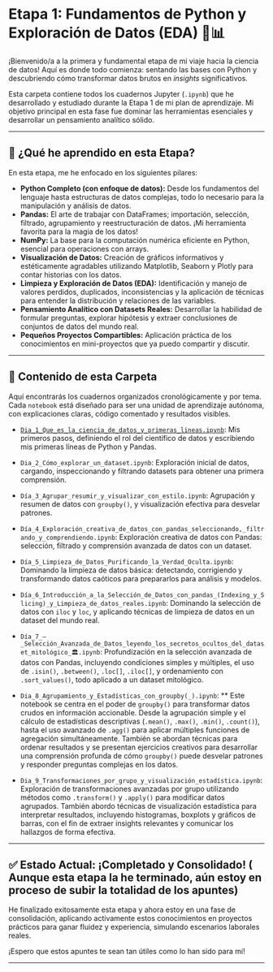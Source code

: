 #  Etapa 1: Fundamentos de Python y Exploración de Datos (EDA) 🐍📊

¡Bienvenido/a a la primera y fundamental etapa de mi viaje hacia la ciencia de datos! Aquí es donde todo comienza: sentando las bases con Python y descubriendo cómo transformar datos brutos en *insights* significativos.

Esta carpeta contiene todos los cuadernos Jupyter (`.ipynb`) que he desarrollado y estudiado durante la Etapa 1 de mi plan de aprendizaje. Mi objetivo principal en esta fase fue dominar las herramientas esenciales y desarrollar un pensamiento analítico sólido.

---

## 🎯 ¿Qué he aprendido en esta Etapa?

En esta etapa, me he enfocado en los siguientes pilares:

* **Python Completo (con enfoque de datos):** Desde los fundamentos del lenguaje hasta estructuras de datos complejas, todo lo necesario para la manipulación y análisis de datos.
* **Pandas:** El arte de trabajar con DataFrames; importación, selección, filtrado, agrupamiento y reestructuración de datos. ¡Mi herramienta favorita para la magia de los datos!
* **NumPy:** La base para la computación numérica eficiente en Python, esencial para operaciones con arrays.
* **Visualización de Datos:** Creación de gráficos informativos y estéticamente agradables utilizando Matplotlib, Seaborn y Plotly para contar historias con los datos.
* **Limpieza y Exploración de Datos (EDA):** Identificación y manejo de valores perdidos, duplicados, inconsistencias y la aplicación de técnicas para entender la distribución y relaciones de las variables.
* **Pensamiento Analítico con Datasets Reales:** Desarrollar la habilidad de formular preguntas, explorar hipótesis y extraer conclusiones de conjuntos de datos del mundo real.
* **Pequeños Proyectos Compartibles:** Aplicación práctica de los conocimientos en mini-proyectos que ya puedo compartir y discutir.

---

## 📂 Contenido de esta Carpeta

Aquí encontrarás los cuadernos organizados cronológicamente y por tema. Cada `notebook` está diseñado para ser una unidad de aprendizaje autónoma, con explicaciones claras, código comentado y resultados visibles.

* [`Dia_1_Que_es_la_ciencia_de_datos_y_primeras_lineas.ipynb`](https://github.com/kumichin/Apuntes_Data_Science/blob/main/Etapa%201.%20%20Fundamentos%20de%20Python%20y%20EDA/Dia_1_Que_es_la_ciencia_de_datos_y_primeras_lineas.ipynb): Mis primeros pasos, definiendo el rol del científico de datos y escribiendo mis primeras líneas de Python y Pandas.
  
* `Dia_2_Cómo_explorar_un_dataset.ipynb`: Exploración inicial de datos, cargando, inspeccionando y filtrando datasets para obtener una primera comprensión.
  
* `Día_3_Agrupar_resumir_y_visualizar_con_estilo.ipynb`: Agrupación y resumen de datos con `groupby()`, y visualización efectiva para desvelar patrones.
  
* `Día_4_Exploración_creativa_de_datos_con_pandas_seleccionando,_filtrando_y_comprendiendo.ipynb`: Exploración creativa de datos con Pandas: selección, filtrado y comprensión avanzada de datos con un dataset.
  
* `Día_5_Limpieza_de_Datos_Purificando_la_Verdad_Oculta.ipynb`: Dominando la limpieza de datos básica: detectando, corrigiendo y transformando datos caóticos para prepararlos para análisis y modelos.
  
* `Día_6_Introducción_a_la_Selección_de_Datos_con_pandas_(Indexing_y_Slicing)_y_Limpieza_de_datos_reales.ipynb`: Dominando la selección de datos con `iloc` y `loc`, y aplicando técnicas de limpieza de datos en un dataset del mundo real.
  
* `Día_7_–_Selección_Avanzada_de_Datos_leyendo_los_secretos_ocultos_del_dataset_mitológico_🏛.ipynb`: Profundización en la selección avanzada de datos con Pandas, incluyendo condiciones simples y múltiples, el uso de `.isin()`, `.between()`, `.loc[]`, `.iloc[]`, y ordenamiento con `.sort_values()`, todo aplicado a un dataset mitológico.
  
* `Dia_8_Agrupamiento_y_Estadísticas_con_groupby(_).ipynb`: ** Este notebook se centra en el poder de `groupby()` para transformar datos crudos en información accionable. Desde la agrupación simple y el cálculo de estadísticas descriptivas (`.mean()`, `.max()`, `.min()`, `.count()`), hasta el uso avanzado de `.agg()` para aplicar múltiples funciones de agregación simultáneamente. También se abordan técnicas para ordenar resultados y se presentan ejercicios creativos para desarrollar una comprensión profunda de cómo `groupby()` puede desvelar patrones y responder preguntas complejas en los datos.
  
* `Dia_9_Transformaciones_por_grupo_y_visualización_estadística.ipynb`: Exploración de transformaciones avanzadas por grupo utilizando métodos como `.transform()` y `.apply()` para modificar datos agrupados. También abordo técnicas de visualización estadística para interpretar resultados, incluyendo histogramas, boxplots y gráficos de barras, con el fin de extraer insights relevantes y comunicar los hallazgos de forma efectiva.
---

## ✅ Estado Actual: ¡Completado y Consolidado! ( Aunque esta etapa la he terminado, aún estoy en proceso de subir la totalidad de los apuntes)

He finalizado exitosamente esta etapa y ahora estoy en una fase de consolidación, aplicando activamente estos conocimientos en proyectos prácticos para ganar fluidez y experiencia, simulando escenarios laborales reales.

¡Espero que estos apuntes te sean tan útiles como lo han sido para mí!

---
